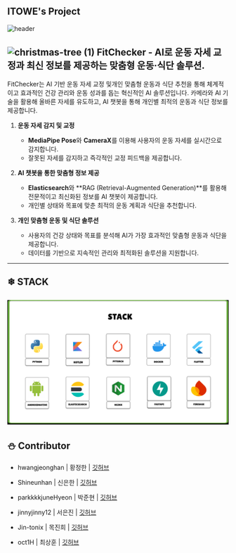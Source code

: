 
## ITOWE's Project

![header](https://capsule-render.vercel.app/api?type=waving&color=2E64FE&height=250&section=header&text=%20💪fitchecker&fontSize=50&animation=twinkling&fontColor=FFFF00&desc=ItoWe🤸‍♂️&stroke=FFFFFF&strokeWidth=3&rotate=-20&fontAlign=50&fontAlignY=50)
## ![christmas-tree (1)](https://github.com/user-attachments/assets/8d99d631-42de-44c5-9505-760b92f7f4ab) FitChecker - AI로 운동 자세 교정과 최신 정보를 제공하는 맞춤형 운동·식단 솔루션.

FitChecker는 AI 기반 운동 자세 교정 및개인 맞춤형 운동과 식단 추천을 통해 체계적이고 효과적인 건강 관리와 운동 성과를 돕는 혁신적인 AI 솔루션입니다. 카메라와 AI 기술을 활용해 올바른 자세를 유도하고, AI 챗봇을 통해 개인별 최적의 운동과 식단 정보를 제공합니다.

1. **운동 자세 감지 및 교정**  
   - **MediaPipe Pose**와 **CameraX**를 이용해 사용자의 운동 자세를 실시간으로 감지합니다.  
   - 잘못된 자세를 감지하고 즉각적인 교정 피드백을 제공합니다.

2. **AI 챗봇을 통한 맞춤형 정보 제공**  
   - **Elasticsearch**와 **RAG (Retrieval-Augmented Generation)**를 활용해 전문적이고 최신화된 정보를 AI 챗봇이 제공합니다.  
   - 개인별 상태와 목표에 맞춘 최적의 운동 계획과 식단을 추천합니다.

3. **개인 맞춤형 운동 및 식단 솔루션**  
   - 사용자의 건강 상태와 목표를 분석해 AI가 가장 효과적인 맞춤형 운동과 식단을 제공합니다.  
   - 데이터를 기반으로 지속적인 관리와 최적화된 솔루션을 지원합니다.
  
  
-------------------------
## ❄ STACK
![image](https://github.com/AI-X-main-projext-ITOWE/.github/blob/main/stack.png)
<br>
-------------------------
## ⛄ Contributor

+ hwangjeonghan | 황정한 | [깃허브](https://github.com/hwangjeonghan)

+ Shineunhan | 신은한 | [깃허브](https://github.com/Shineunhan)

+ parkkkkjuneHyeon | 박준현 | [깃허브](https://github.com/parkkkkjuneHyeon)

+ jinnyjinny12 | 서은진 | [깃허브](https://github.com/jinnyjinny12)

+ Jin-tonix | 목진희 | [깃허브](https://github.com/Jin-tonix)

+ oct1H | 최상훈 | [깃허브](https://github.com/oct1H)


<!--

**Here are some ideas to get you started:**

🙋‍♀️ A short introduction - what is your organization all about?
🌈 Contribution guidelines - how can the community get involved?
👩‍💻 Useful resources - where can the community find your docs? Is there anything else the community should know?
🍿 Fun facts - what does your team eat for breakfast?
🧙 Remember, you can do mighty things with the power of [Markdown](https://docs.github.com/github/writing-on-github/getting-started-with-writing-and-formatting-on-github/basic-writing-and-formatting-syntax)
-->
